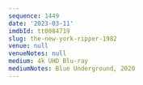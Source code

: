 ```yaml
---
sequence: 1449
date: '2023-03-11'
imdbId: tt0084719
slug: the-new-york-ripper-1982
venue: null
venueNotes: null
medium: 4k UHD Blu-ray
mediumNotes: Blue Underground, 2020
---
```



